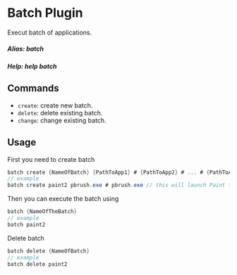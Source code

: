 # Batch Plugin
Execut batch of applications.

##### Alias: batch
##### Help: help batch

## Commands
- ```create```: create new batch.
- ```delete```: delete existing batch.
- ```change```: change existing batch.

## Usage
First you need to create batch
```cs
batch create {NameOfBatch} {PathToApp1} # {PathToApp2} # ... # {PathToAppX}
// example
batch create paint2 pbrush.exe # pbrush.exe // this will launch Paint twice
```
Then you can execute the batch using
```cs
batch {NameOfTheBatch}
// example
batch paint2
```
Delete batch
```cs
batch delete {NameOfBatch}
// example
batch delete paint2
```
